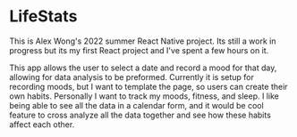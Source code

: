 # LifeStats

This is Alex Wong's 2022 summer React Native project.
Its still a work in progress but its my first React project and I've spent a few hours on it. 

This app allows the user to select a date and record a mood for that day, allowing for data analysis to be preformed.
Currently it is setup for recording moods, but I want to template the page, so users can create their own habits.
Personally I want to track my moods, fitness, and sleep. I like being able to see all the data in a calendar form,
and it would be cool feature to cross analyze all the data together and see how these habits affect each other.
